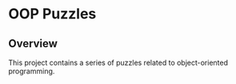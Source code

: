 # OOP Puzzles

## Overview

This project contains a series of puzzles related to object-oriented programming.
